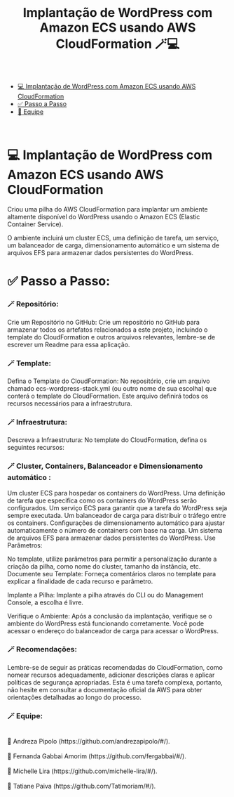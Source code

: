 <h1 align="center">
    <br>
    <p align="center"> Implantação de WordPress com Amazon ECS usando AWS CloudFormation 🪄💻 <p>
</h1></br>

<!--ts-->
- [💻 Implantação de WordPress com Amazon ECS usando AWS CloudFormation ](#-Implantação-de-WordPress-com-Amazon-ECS-usando-AWS-CloudFormation)
- [✅ Passo a Passo ](#-passo-a-passo)
- [:zany_face: Equipe ](#-passo-a-passo)

<!--te-->

</br>

# 💻 Implantação de WordPress com Amazon ECS usando AWS CloudFormation

Criou uma pilha do AWS CloudFormation para implantar um ambiente altamente disponível do WordPress usando o Amazon ECS (Elastic Container Service).

O ambiente incluirá um cluster ECS, uma definição de tarefa, um serviço, um balanceador de carga, dimensionamento automático e um sistema de arquivos EFS para armazenar dados persistentes do WordPress.

# ✅ Passo a Passo:

### 🪄 Repositório:
Crie um Repositório no GitHub: Crie um repositório no GitHub para armazenar todos os artefatos relacionados a este projeto, incluindo o template do CloudFormation e outros arquivos relevantes, lembre-se de escrever um Readme para essa aplicação.

### 🪄 Template:
Defina o Template do CloudFormation: No repositório, crie um arquivo chamado ecs-wordpress-stack.yml (ou outro nome de sua escolha) que conterá o template do CloudFormation. Este arquivo definirá todos os recursos necessários para a infraestrutura.

### 🪄 Infraestrutura:
Descreva a Infraestrutura: No template do CloudFormation, defina os seguintes recursos:

### 🪄 Cluster, Containers, Balanceador e Dimensionamento automático :
Um cluster ECS para hospedar os containers do WordPress.
Uma definição de tarefa que especifica como os containers do WordPress serão configurados.
Um serviço ECS para garantir que a tarefa do WordPress seja sempre executada.
Um balanceador de carga para distribuir o tráfego entre os containers.
Configurações de dimensionamento automático para ajustar automaticamente o número de containers com base na carga.
Um sistema de arquivos EFS para armazenar dados persistentes do WordPress.
Use Parâmetros:

No template, utilize parâmetros para permitir a personalização durante a criação da pilha, como nome do cluster, tamanho da instância, etc.
Documente seu Template: Forneça comentários claros no template para explicar a finalidade de cada recurso e parâmetro.

Implante a Pilha: Implante a pilha através do CLI ou do Management Console, a escolha é livre.

Verifique o Ambiente: Após a conclusão da implantação, verifique se o ambiente do WordPress está funcionando corretamente. Você pode acessar o endereço do balanceador de carga para acessar o WordPress.

### 🪄 Recomendações:
Lembre-se de seguir as práticas recomendadas do CloudFormation, como nomear recursos adequadamente, adicionar descrições claras e aplicar políticas de segurança apropriadas. Esta é uma tarefa complexa, portanto, não hesite em consultar a documentação oficial da AWS para obter orientações detalhadas ao longo do processo.

### 🪄 Equipe:

</br>
📄 Andreza Pipolo (https://github.com/andrezapipolo/#/).
</br>
</br>
📄 Fernanda Gabbai Amorim (https://github.com/fergabbai/#/).
</br>
</br>
📄 Michelle Lira (https://github.com/michelle-lira/#/).
</br>
</br>
📄 Tatiane Paiva (https://github.com/Tatimoriam/#/).
</br>
